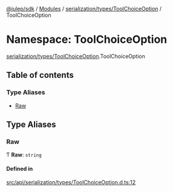 [@julep/sdk](../README.md) / [Modules](../modules.md) / [serialization/types/ToolChoiceOption](serialization_types_ToolChoiceOption.md) / ToolChoiceOption

# Namespace: ToolChoiceOption

[serialization/types/ToolChoiceOption](serialization_types_ToolChoiceOption.md).ToolChoiceOption

## Table of contents

### Type Aliases

- [Raw](serialization_types_ToolChoiceOption.ToolChoiceOption.md#raw)

## Type Aliases

### Raw

Ƭ **Raw**: `string`

#### Defined in

[src/api/serialization/types/ToolChoiceOption.d.ts:12](https://github.com/julep-ai/samantha-monorepo/blob/9aefd53/sdks/js/src/api/serialization/types/ToolChoiceOption.d.ts#L12)
